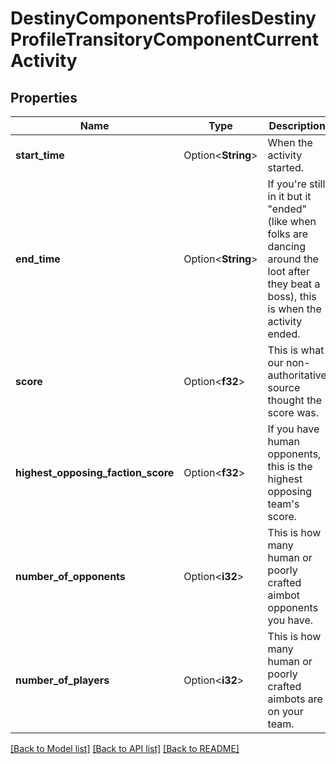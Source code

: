 # DestinyComponentsProfilesDestinyProfileTransitoryComponentCurrentActivity

## Properties

Name | Type | Description | Notes
------------ | ------------- | ------------- | -------------
**start_time** | Option<**String**> | When the activity started. | [optional]
**end_time** | Option<**String**> | If you're still in it but it \"ended\" (like when folks are dancing around the loot after they beat a boss), this is when the activity ended. | [optional]
**score** | Option<**f32**> | This is what our non-authoritative source thought the score was. | [optional]
**highest_opposing_faction_score** | Option<**f32**> | If you have human opponents, this is the highest opposing team's score. | [optional]
**number_of_opponents** | Option<**i32**> | This is how many human or poorly crafted aimbot opponents you have. | [optional]
**number_of_players** | Option<**i32**> | This is how many human or poorly crafted aimbots are on your team. | [optional]

[[Back to Model list]](../README.md#documentation-for-models) [[Back to API list]](../README.md#documentation-for-api-endpoints) [[Back to README]](../README.md)


